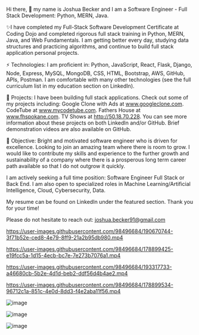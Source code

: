 Hi there, 👋 my name is Joshua Becker and I am a Software Engineer - Full Stack Development: Python, MERN, Java.

✨I have completed my Full-Stack Software Development Certificate at Coding Dojo and completed rigorous full stack training in Python, MERN, Java, and Web Fundamentals. I am getting better every day, studying data structures and practicing algorithms, and continue to build full stack application personal projects.

⚡ Technologies: I am proficient in: Python, JavaScript, React, Flask, Django, Node, Express, MySQL, MongoDB, CSS, HTML, Bootstrap, AWS, GitHub, APIs, Postman. I am comfortable with many other technologies (see the full curriculum list in my education section on LinkedIn).

🔭 Projects: I have been building full stack applications. Check out some of my projects including: Google Clone with Ads at www.googleclone.com. CodeTube at www.mycodetube.com. Fathers House at www.fhspokane.com. TV Shows at http://50.18.70.228. You can see more information about these projects on both LinkedIn and/or GitHub. Brief demonstration videos are also available on GitHub.

🌱 Objective: Bright and motivated software engineer who is driven for excellence. Looking to join an amazing team where there is room to grow. I would like to contribute my skills and experience to the further growth and sustainability of a company where there is a prosperous long term career path available so that I do not outgrow it quickly.

I am actively seeking a full time position: Software Engineer Full Stack or Back End.
I am also open to specialized roles in Machine Learning/Artificial Intelligence, Cloud, Cybersecurity, Data.

My resume can be found on LinkedIn under the featured section. Thank you for your time!

Please do not hesitate to reach out: joshua.becker91@gmail.com



https://user-images.githubusercontent.com/98496684/190670744-3f71b52e-ced8-4e79-8ff9-21a2b95db980.mp4

https://user-images.githubusercontent.com/98496684/178899425-e19fcc5a-1d15-4ecb-bc7e-7e273b7076a1.mp4

https://user-images.githubusercontent.com/98496684/193317733-a46680cb-5b2e-4d1d-beb2-ddf56d4b4ae2.mp4

https://user-images.githubusercontent.com/98496684/178899534-96712c1a-851c-4e0d-8dd3-f4e2aba11f56.mp4

![image](https://user-images.githubusercontent.com/98496684/191680231-0ed0942b-2e3a-4af0-865b-7ffb3d8e774c.png)

![image](https://user-images.githubusercontent.com/98496684/188943090-6e14e459-7c79-4c60-b516-a3776c70ace2.png)

![image](https://user-images.githubusercontent.com/98496684/189730273-681831d0-cf0d-4df1-914a-5edfd10a9f0e.png)

<!--
**joshuabecker91/joshuabecker91** is a ✨ _special_ ✨ repository because its `README.md` (this file) appears on your GitHub profile.

-->
